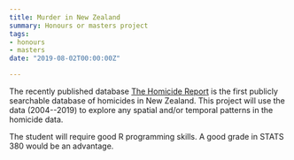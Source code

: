 ```yaml
---
title: Murder in New Zealand
summary: Honours or masters project
tags:
- honours
- masters
date: "2019-08-02T00:00:00Z"

---
```


The recently published database [The Homicide Report](https://interactives.stuff.co.nz/2019/the-homicide-report/index.html) is the first publicly searchable database of homicides in New Zealand. This project will use the data (2004--2019) to explore any spatial and/or temporal patterns in the homicide data.

The student will require good R programming skills. A good grade in STATS 380 would be an advantage.